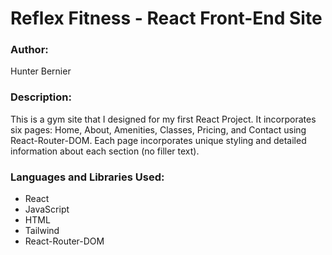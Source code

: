 # Reflex Fitness - React Front-End Site
### Author:
Hunter Bernier
### Description:
This is a gym site that I designed for my first React Project. It incorporates six pages: Home, About, Amenities, Classes, Pricing, and Contact using React-Router-DOM. Each page incorporates unique styling and detailed information about each section (no filler text).
### Languages and Libraries Used:
- React
- JavaScript
- HTML
- Tailwind
- React-Router-DOM
